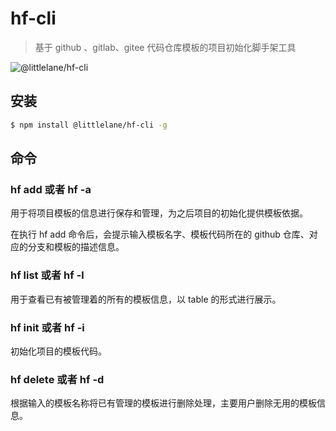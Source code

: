 # hf-cli

> 基于 github 、gitlab、gitee 代码仓库模板的项目初始化脚手架工具

![@littlelane/hf-cli](https://img.shields.io/badge/npm-v0.0.1-brightgreen.svg)

## 安装

```bash
$ npm install @littlelane/hf-cli -g
```

## 命令

### hf add 或者 hf -a

用于将项目模板的信息进行保存和管理，为之后项目的初始化提供模板依据。

在执行 hf add 命令后，会提示输入模板名字、模板代码所在的 github 仓库、对应的分支和模板的描述信息。

### hf list 或者 hf -l

用于查看已有被管理着的所有的模板信息，以 table 的形式进行展示。

### hf init 或者 hf -i

初始化项目的模板代码。

### hf delete 或者 hf -d

根据输入的模板名称将已有管理的模板进行删除处理，主要用户删除无用的模板信息。
